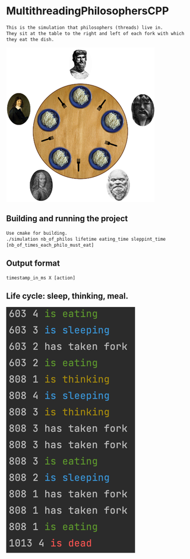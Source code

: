 # MultithreadingPhilosophersCPP
    This is the simulation that philosophers (threads) live in.
    They sit at the table to the right and left of each fork with which they eat the dish.

![Alt text](/images/philosophers.png?raw=true "Optional Title")

## Building and running the project
    Use cmake for building.
    ./simulation nb_of_philos lifetime eating_time sleppint_time [nb_of_times_each_philo_must_eat]

## Output format
    timestamp_in_ms X [action]

## Life cycle: sleep, thinking, meal.

![Alt text](/images/screen_shot_of_sim.png?raw=true "Optional Title")
